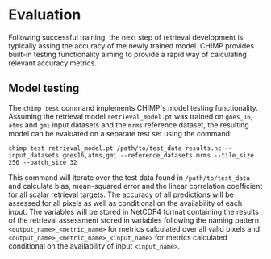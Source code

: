 # Evaluation

Following successful training, the next step of retrieval development is
typically assing the accuracy of the newly trained model. CHIMP provides
built-in testing functionality aiming to provide a rapid way of calculating
relevant accuracy metrics.

## Model testing

The ``chimp test`` command implements CHIMP's model testing functionality. Assuming the retrieval model ``retrieval_model.pt`` was trained on ``goes_16``, ``atms`` and ``gmi`` input datasets and the ``mrms`` reference dataset, the resulting model can be evaluated on a separate test set using the command:

````shell
chimp test retrieval_model.pt /path/to/test_data results.nc --input_datasets goes16,atms,gmi --reference_datasets mrms --tile_size 256 --batch_size 32
````

This command will iterate over the test data found in ``/path/to/test_data`` and
calculate bias, mean-squared error and the linear correlation coefficient for
all scalar retrieval targets. The accuracy of all predictions will be assessed for all pixels as well
as conditional on the availability of each input. The variables will be stored in NetCDF4 format containing
the results of the retrieval assessment stored in variables following the naming pattern ``<output_name>_<metric_name>`` for metrics calculated over all valid pixels and ``<output_name>_<metric_name>_<input_name>`` for metrics calculated conditional on the availability of input ``<input_name>``.
